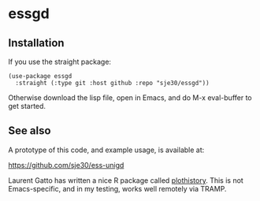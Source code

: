# essgd

## Installation


If you use the straight package:
```
(use-package essgd
  :straight (:type git :host github :repo "sje30/essgd"))
```

Otherwise download the lisp file, open in Emacs, and do M-x
eval-buffer to get started.

## See also

A prototype of this code, and example usage, is available at:

<https://github.com/sje30/ess-unigd>

Laurent Gatto has written a nice R package called 
[plothistory](https://github.com/lgatto/plothistory).  This is not
Emacs-specific, and in my testing, works well remotely via TRAMP.
